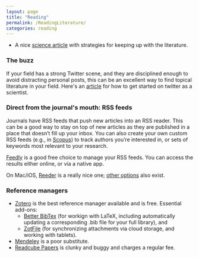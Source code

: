 ```yaml
---
layout: page
title: "Reading"
permalink: /ReadingLiterature/
categories: reading
---
```


- A nice [science article](http://www.sciencemag.org/careers/2016/11/how-keep-scientific-literature) with strategies for keeping up with the literature.

### The buzz

If your field has a strong Twitter scene, and they are disciplined enough to avoid distracting personal posts, this can be an excellent way to find topical literature in your field.
Here's an [article](https://journals.plos.org/ploscompbiol/article?id=10.1371/journal.pcbi.1007513) for how to get started on twitter as a scientist.

### Direct from the journal's mouth: RSS feeds

Journals have RSS feeds that push new articles into an RSS reader.
This can be a good way to stay on top of new articles as they are published in a place that doesn’t fill up your inbox.
You can also create your own custom RSS feeds (e.g., in [Scopus](https://www.scopus.com/search/form.uri?display=basic)) to track authors you’re interested in, or sets of keywords most relevant to your research.

[Feedly](https://feedly.com/) is a good free choice to manage your RSS feeds. You can access the results either online, or via a native app.

On Mac/iOS, [Reeder](http://reederapp.com/) is a really nice one; [other options](http://thesweetsetup.com/apps/best-rss-reader-os-x/) also exist.

### Reference managers

- [Zotero](https://www.zotero.org/) is the best reference manager available and is free. Essential add-ons:
  - [Better BibTex](https://retorque.re/zotero-better-bibtex/) (for workign with LaTeX, including automatically updating a corresponding .bib file for your full library), and
  - [ZotFile](http://zotfile.com/) (for synchronizing attachments via cloud storage, and working with tablets).
- [Mendeley](https://www.mendeley.com) is a poor substitute.
- [Readcube Papers](https://www.papersapp.com/) is clunky and buggy and charges a regular fee.

